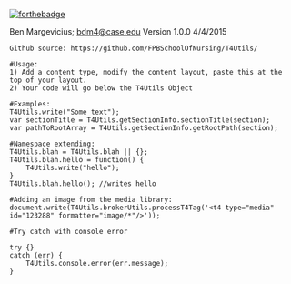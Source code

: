 [![forthebadge](http://forthebadge.com/images/badges/powered-by-case-western-reserve.svg)](http://forthebadge.com)

  Ben Margevicius; bdm4@case.edu
	Version 1.0.0 4/4/2015
   
	Github source: https://github.com/FPBSchoolOfNursing/T4Utils/
	
	#Usage:
	1) Add a content type, modify the content layout, paste this at the top of your layout. 
	2) Your code will go below the T4Utils Object
	
	#Examples:
	T4Utils.write("Some text"); 
	var sectionTitle = T4Utils.getSectionInfo.sectionTitle(section);
	var pathToRootArray = T4Utils.getSectionInfo.getRootPath(section);
	
	#Namespace extending:
	T4Utils.blah = T4Utils.blah || {};
	T4Utils.blah.hello = function() {
		T4Utils.write("hello");   
	}	
	T4Utils.blah.hello(); //writes hello
	
	#Adding an image from the media library:
	document.write(T4Utils.brokerUtils.processT4Tag('<t4 type="media" id="123288" formatter="image/*"/>'));
	
	#Try catch with console error 
	
	try {}
	catch (err) {
		T4Utils.console.error(err.message);
	}
